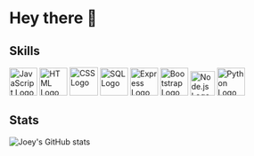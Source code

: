 # Hey there 👋

## Skills

<p align="left">
  <a href="https://www.javascript.com/"><img src="https://upload.wikimedia.org/wikipedia/commons/6/6a/JavaScript-logo.png" width="50" alt="JavaScript Logo" /></a>
  <a href="https://html.com/"><img src="https://cdn-icons-png.flaticon.com/512/732/732212.png?w=360" width="50" alt="HTML Logo" /></a>
  <a href="https://www.w3schools.com/css/"><img src="https://cdn4.iconfinder.com/data/icons/social-media-logos-6/512/121-css3-512.png" width="51" alt="CSS Logo" /></a>
  <a href="https://www.mysql.com/"><img src="https://www.freepnglogos.com/uploads/logo-mysql-png/logo-mysql-mysql-logo-png-images-are-download-crazypng-21.png" width="50" alt="SQL Logo" /></a>
  <a href="https://expressjs.com/"><img src="https://i.imgur.com/ofktwQn.jpg" width="50" alt="Express Logo" /></a>
  <a href="https://getbootstrap.com/"><img src="https://avatars.githubusercontent.com/u/2918581?s=280&v=4" width="50" alt="Bootstrap Logo" /></a>
  <a href="https://nodejs.org/"><img src="https://the-guild.dev/blog-assets/nodejs-esm/nodejs_logo.png" width="44" alt="Node.js Logo" /></a>
  <a href="https://www.python.org/"><img src="https://o.remove.bg/downloads/9b058b44-4156-4b8c-92b9-46d2b2094483/DF3DpXUW_400x400-removebg-preview.png" width="50" alt="Python Logo" /></a>
</p>

## Stats

![Joey's GitHub stats](https://github-readme-stats.vercel.app/api?username=eccclesiastes&include_all_commits=true)

